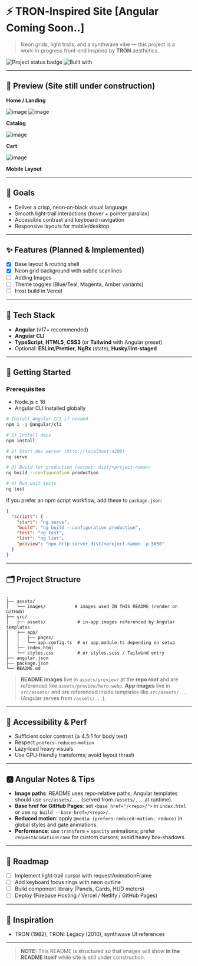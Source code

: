 # ⚡ TRON‑Inspired Site [Angular Coming Soon..]

> Neon grids, light trails, and a synthwave vibe — this project is a work‑in‑progress front‑end inspired by **TRON** aesthetics.

![Project status badge](https://img.shields.io/badge/status-WIP-orange)
![Built with](https://img.shields.io/badge/built%20with-HTML%20%7C%20CSS%20%7C%20JS-blue)

---

## 🔭 Preview (Site still under construction)

**Home / Landing**

![image](https://github.com/user-attachments/assets/e88950c0-d3e1-428a-b8b1-c4b3b22912ac)
![image](https://github.com/user-attachments/assets/9e64c899-4bb2-44df-806a-b2114b5793cd)

**Catalog**

![image](https://github.com/user-attachments/assets/f4f6f6ee-3b06-42f6-a006-c72104c29afa)


**Cart**

![image](https://github.com/user-attachments/assets/00e8ec72-de71-4c2a-a159-1267737899a1)


**Mobile Layout**

---

## 🎯 Goals

- Deliver a crisp, neon‑on‑black visual language
- Smooth light‑trail interactions (hover + pointer parallax)
- Accessible contrast and keyboard navigation
- Responsive layouts for mobile/desktop

---

## ✨ Features (Planned & Implemented)

- [x] Base layout & routing shell
- [x] Neon grid background with subtle scanlines
- [ ] Adding Images
- [ ] Theme toggles (Blue/Teal, Magenta, Amber variants)
- [ ] Host build in Vercel

---

## 🧰 Tech Stack

- **Angular** (v17+ recommended)
- **Angular CLI**
- **TypeScript**, **HTML5**, **CSS3** (or **Tailwind** with Angular preset)
- Optional: **ESLint**/**Prettier**, **NgRx** (state), **Husky**/**lint-staged**

---

## 🚀 Getting Started

### Prerequisites

- Node.js ≥ 18
- Angular CLI installed globally

```bash
# Install Angular CLI if needed
npm i -g @angular/cli

# 1) Install deps
npm install

# 2) Start dev server (http://localhost:4200)
ng serve

# 3) Build for production (output: dist/<project-name>)
ng build --configuration production

# 4) Run unit tests
ng test
```

If you prefer an npm script workflow, add these to `package.json`:

```json
{
  "scripts": {
    "start": "ng serve",
    "build": "ng build --configuration production",
    "test": "ng test",
    "lint": "ng lint",
    "preview": "npx http-server dist/<project-name> -p 5050"
  }
}
```

---

## 🗂️ Project Structure

```
.
├── assets/
│   └── images/           # images used IN THIS README (render on GitHub)
├── src/
│   ├── assets/            # in‑app images referenced by Angular templates
│   ├── app/
│   │   ├── pages/
│   │   └── app.config.ts  # or app.module.ts depending on setup
│   ├── index.html
│   └── styles.css         # or styles.scss / Tailwind entry
├── angular.json
├── package.json
└── README.md
```

> **README images** live in `assets/preview/` at the **repo root** and are referenced like `assets/preview/hero.webp`.
> **App images** live in `src/assets/` and are referenced inside templates like `src/assets/...` (Angular serves from `/assets/...`).

---

## 🧪 Accessibility & Perf

- Sufficient color contrast (≥ 4.5:1 for body text)
- Respect `prefers-reduced-motion`
- Lazy‑load heavy visuals
- Use GPU‑friendly transforms; avoid layout thrash

---

## 🅰️ Angular Notes & Tips

- **Image paths**: README uses repo‑relative paths; Angular templates should use `src/assets/...` (served from `/assets/...` at runtime).
- **Base href for GitHub Pages**: set `<base href="/<repo>/">` in `index.html` or use `ng build --base-href=/<repo>/`.
- **Reduced motion**: apply `@media (prefers-reduced-motion: reduce)` in global styles and gate animations.
- **Performance**: use `transform` + `opacity` animations; prefer `requestAnimationFrame` for custom cursors; avoid heavy box‑shadows.

---

## 🧭 Roadmap

- [ ] Implement light‑trail cursor with requestAnimationFrame
- [ ] Add keyboard focus rings with neon outline
- [ ] Build component library (Panels, Cards, HUD meters)
- [ ] Deploy (Firebase Hosting / Vercel / Netlify / GitHub Pages)

---

## 🙏 Inspiration

- TRON (1982), TRON: Legacy (2010), synthwave UI references

---


> **NOTE:** This README is structured so that images will show **in the README itself** while site is still under construction.
